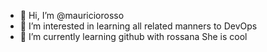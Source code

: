 - 👋 Hi, I’m @mauriciorosso
- 👀 I’m interested in learning all related manners to DevOps
- 🌱 I’m currently learning github with rossana
She is cool



<!---
mauriciorosso/mauriciorosso is a ✨ special ✨ repository because its `README.md` (this file) appears on your GitHub profile.
You can click the Preview link to take a look at your changes.
--->
